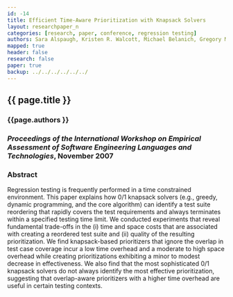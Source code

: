 ```yaml
---
id: -14
title: Efficient Time-Aware Prioritization with Knapsack Solvers
layout: researchpaper_n
categories: [research, paper, conference, regression testing]
authors: Sara Alspaugh, Kristen R. Walcott, Michael Belanich, Gregory M. Kapfhammer, and Mary Lou Soffa
mapped: true
header: false
research: false
paper: true
backup: ../../../../../../
---
```


## {{ page.title }} [<i class="fa fa-download"></i>]({{site.baseurl}}download/research/papers/weaseltech2007-alspaugh-walcott-belanich-kapfhammer-soffa.pdf "Download this Paper!")

### {{page.authors }}

### <em>Proceedings of the International Workshop on Empirical Assessment of Software Engineering Languages and Technologies</em>, November 2007 

### Abstract

Regression testing is frequently performed in a time constrained environment. This paper explains how 0/1 knapsack
solvers (e.g., greedy, dynamic programming, and the core algorithm) can identify a test suite reordering that rapidly
covers the test requirements and always terminates within a specified testing time limit. We conducted experiments that
reveal fundamental trade-offs in the (i) time and space costs that are associated with creating a reordered test suite
and (ii) quality of the resulting prioritization. We find knapsack-based prioritizers that ignore the overlap in test
case coverage incur a low time overhead and a moderate to high space overhead while creating prioritizations exhibiting
a minor to modest decrease in effectiveness. We also find that the most sophisticated 0/1 knapsack solvers do not always
identify the most effective prioritization, suggesting that overlap-aware prioritizers with a higher time overhead are
useful in certain testing contexts.
